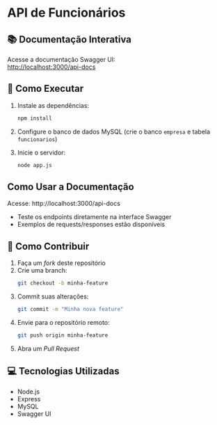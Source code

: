 # API de Funcionários

## 📚 Documentação Interativa
Acesse a documentação Swagger UI:  
[http://localhost:3000/api-docs](http://localhost:3000/api-docs)

## 🚀 Como Executar
1. Instale as dependências:
   ```bash
   npm install
   ```
2. Configure o banco de dados MySQL (crie o banco `empresa` e tabela `funcionarios`)

3. Inicie o servidor:
   ```bash
   node app.js
   ```
   
## Como Usar a Documentação

Acesse: http://localhost:3000/api-docs
- Teste os endpoints diretamente na interface Swagger
- Exemplos de requests/responses estão disponíveis   

## 🌟 Como Contribuir
1. Faça um *fork* deste repositório
2. Crie uma branch:
   ```bash
   git checkout -b minha-feature
   ```
3. Commit suas alterações:
   ```bash
   git commit -m "Minha nova feature"
   ```
4. Envie para o repositório remoto:
   ```bash
   git push origin minha-feature
   ```
5. Abra um *Pull Request*

## 💻 Tecnologias Utilizadas
- Node.js
- Express
- MySQL
- Swagger UI